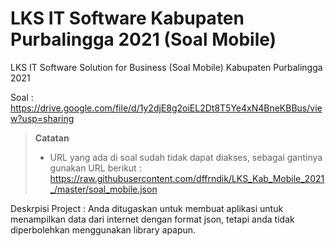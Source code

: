 # LKS IT Software Kabupaten Purbalingga 2021 (Soal Mobile)

LKS IT Software Solution for Business (Soal Mobile) Kabupaten Purbalingga 2021

Soal : https://drive.google.com/file/d/1y2djE8g2oiEL2Dt8T5Ye4xN4BneKBBus/view?usp=sharing
> **Catatan** 
> - URL yang ada di soal sudah tidak dapat diakses, sebagai gantinya gunakan URL berikut : https://raw.githubusercontent.com/dffrndik/LKS_Kab_Mobile_2021_/master/soal_mobile.json

Deskrpisi Project : 
Anda ditugaskan untuk membuat aplikasi untuk menampilkan data dari internet dengan format json, tetapi anda tidak diperbolehkan menggunakan library apapun. 
